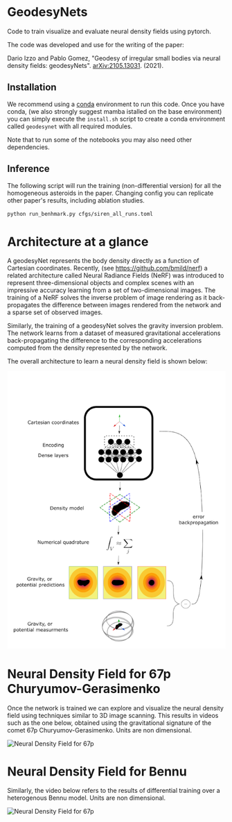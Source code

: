 # GeodesyNets
Code to train visualize and evaluate neural density fields using pytorch.

The code was developed and use for the writing of the paper:

Dario Izzo and Pablo Gomez, "Geodesy of irregular small bodies via neural density fields: geodesyNets". [arXiv:2105.13031](https://arxiv.org/pdf/2105.13031.pdf). (2021).

## Installation

We recommend using a [conda](https://docs.conda.io/en/latest/) environment to run this code. Once you have conda, (we also strongly suggest mamba istalled on the base environment) you can simply execute the `install.sh` script to create a conda environment called `geodesynet` with all required modules. 

Note that to run some of the notebooks you may also need other dependencies.

## Inference

The following script will run the training (non-differential version) for all the homogeneous asteroids in the paper. Changing config you can replicate other paper's results, including ablation studies.

```sh
python run_benhmark.py cfgs/siren_all_runs.toml
```

# Architecture at a glance
A geodesyNet represents the body density directly as a function of Cartesian coordinates. 
Recently, (see https://github.com/bmild/nerf)  a related architecture called Neural Radiance Fields (NeRF) was introduced to represent three-dimensional objects and complex scenes with an impressive accuracy learning from a set of two-dimensional images. The training of a NeRF solves the inverse problem of image rendering as it back-propagates the difference between images rendered from the network and a sparse set of observed images.

Similarly, the training of a geodesyNet solves the gravity inversion problem. The network learns from a dataset of measured gravitational accelerations back-propagating the difference to the corresponding accelerations computed from the density represented by the network.

The overall architecture to learn a neural density field is shown below:

![GeodesyNet Architecture](/figures/Fig1.png)

# Neural Density Field for 67p Churyumov-Gerasimenko
Once the network is trained we can explore and visualize the neural density field using techniques similar to 3D image scanning. This
results in videos such as the one below, obtained using the gravitational signature of the comet 67p Churyumov-Gerasimenko. Units are non dimensional.

![Neural Density Field for 67p](/figures/67p_low.gif)

# Neural Density Field for Bennu
Similarly, the video below refers to the results of differential training over a heterogenous Bennu model. Units are non dimensional.

![Neural Density Field for 67p](/figures/bennu_low.gif)


